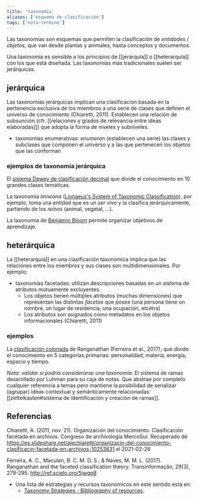 ```yaml
---
title: 'taxonomía'
aliases: ['esquema de clasificación']
tags: ['nota-término']
---
```

Las taxonomías son esquemas que permiten la clasificación de *entidades* / *objetos*, que van desde plantas y animales, hasta conceptos y documentos.

Una taxonomía es sensible a los principios de [[jerarquía]] o [[heterarquía]] con los que está diseñada. Las taxonomías más tradicionales suelen ser jerárquicas.

## jerárquica

Las taxonomías jerárquicas implican una clasificación basada en la pertenencia exclusiva de los miembros a una serie de clases que definen el universo de conocimiento (Chiaretti, 2011). Establecen una relación de subsunción (cfr. [[relaciones y grados de relevancia entre ideas elaboradas]]) que adopta la forma de niveles y subniveles.

- taxonomías enumerativas: *enumeran* (establecen una serie) las clases y subclases que componen el universo y a las que pertenecen los objetos que las conforman

### ejemplos de taxonomía jerárquica

El [sistema Dewey de clasificación decimal](https://es.wikipedia.org/wiki/Sistema_Dewey_de_clasificaci%C3%B3n) que divide el conocimiento en 10 grandes clases temáticas.

La taxonomía *linneana* ([Linnaeus's System of Taxonomic Classification](https://www.thoughtco.com/taxonomy-373415)), por ejemplo, toma una entidad que es un *ser vivo* y la clasifica jerárquicamente, partiendo de los *reinos* (animal, vegetal, ...).

La taxonomía de [Benjamin Bloom](http://www.bloomstaxonomy.us/) permite organizar objetivos de aprendizaje.

## heterárquica

La [[heterarquía]] en una clasificación taxonómica implica que las relaciones entre los miembros y sus clases son multidimensionales. Por ejemplo:

- taxonomías facetadas: utilizan descripciones basadas en un sistema de atributos mutuamente excluyentes.
    - Los objetos tienen múltiples atributos (muchas dimensiones) que representan las distintas *facetas* que posee (una persona tiene un nombre, un lugar de residencia, una ocupación, etcétra)
    - Los atributos son asignados como metadatos en los objetos informacionales (Chiaretti, 2011)

### ejemplos

La [clasificación colonada](https://es.wikipedia.org/wiki/Clasificaci%C3%B3n_colonada) de Ranganathan (Ferreira et al., 2017), que divide el conocimeinto en 5 categorías primarias: personalidad, materia, energía, espacio y tiempo.

*Nota: validar si podría considerarse una taxonomía*. El sistema de ramas desarollado por Luhman para su caja de notas. Que abstrae por completo cualquier referencia a temas pero mantiene la posibilidad de serializar (agrupar) ideas contextual y semánticamente relacionadas: [[zettelkasten#sistema de identificación y creación de ramas]].

## Referencias

Chiaretti, A. (2011, nov. 21). Organización del conocimiento. Clasificación facetada en archivos. Congreso de archivología MercoSur. Recuperado de <https://es.slideshare.net/alechiaretti/organizacin-del-conocimiento-clasificacin-facetada-en-archivos-10253831> el 2021-02-26

Ferreira, A. C., Maculan, B. C. M. D. S., & Naves, M. M. L. (2017). Ranganathan and the faceted classification theory. Transinformação, 29(3), 279-295. <http://ref.scielo.org/5jwgp8>

- Una lista de estrategias y recursos taxonómicos en este sentido está en:
    -  [Taxonomy Strategies - Bibliography of resources](http://www.taxonomystrategies.com/html/bibliography.htm).